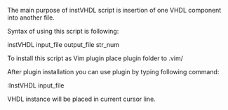 The main purpose of instVHDL script is insertion of one VHDL component into another file.

Syntax of using this script is following:

  instVHDL input_file output_file str_num

To install this script as Vim plugin place plugin folder to .vim/

After plugin installation you can use plugin by typing following command:

  :InstVHDL input_file

VHDL instance will be placed in current cursor line.
